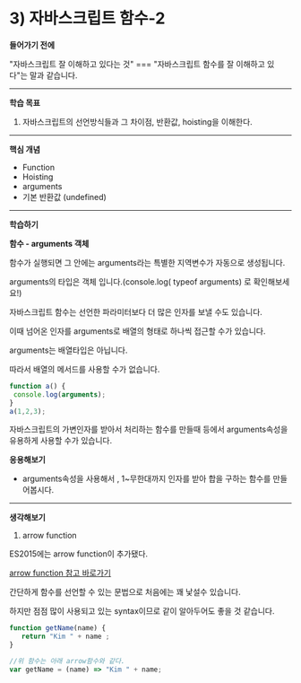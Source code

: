 # 3) 자바스크립트 함수-2

**들어가기 전에**

"자바스크립트 잘 이해하고 있다는 것" === "자바스크립트 함수를 잘 이해하고 있다"는 말과 같습니다.



 

------

**학습 목표**

1. 자바스크립트의 선언방식들과 그 차이점, 반환값, hoisting을 이해한다.



 

------

**핵심 개념**

- Function
- Hoisting
- arguments
- 기본 반환값 (undefined)



 

------

**학습하기**

**함수 - arguments 객체**

함수가 실행되면 그 안에는 arguments라는 특별한 지역변수가 자동으로 생성됩니다.

arguments의 타입은 객체 입니다.(console.log( typeof arguments) 로 확인해보세요!)

자바스크립트 함수는 선언한 파라미터보다 더 많은 인자를 보낼 수도 있습니다.

이때 넘어온 인자를 arguments로 배열의 형태로 하나씩 접근할 수가 있습니다.

arguments는 배열타입은 아닙니다.

따라서 배열의 메서드를 사용할 수가 없습니다.

```javascript
function a() {
 console.log(arguments);
}
a(1,2,3);
```

자바스크립트의 가변인자를 받아서 처리하는 함수를 만들때 등에서 arguments속성을 유용하게 사용할 수가 있습니다.

**응용해보기**

- arguments속성을 사용해서 , 1~무한대까지 인자를 받아 합을 구하는 함수를 만들어봅시다.



 

------

**생각해보기**

1. arrow function

ES2015에는 arrow function이 추가됐다.

[arrow function 참고 바로가기](https://developer.mozilla.org/en-US/docs/Web/JavaScript/Reference/Functions/Arrow_functions)

간단하게 함수를 선언할 수 있는 문법으로 처음에는 꽤 낯설수 있습니다.

하지만 점점 많이 사용되고 있는 syntax이므로 같이 알아두어도 좋을 것 같습니다.

```javascript
function getName(name) {
   return "Kim " + name ;
}

//위 함수는 아래 arrow함수와 같다.
var getName = (name) => "Kim " + name;
```